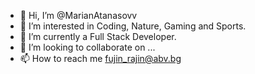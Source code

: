 - 👋 Hi, I’m @MarianAtanasovv
- 👀 I’m interested in Coding, Nature, Gaming and Sports.
- 🌱 I’m currently a Full Stack Developer.
- 💞️ I’m looking to collaborate on ...
- 📫 How to reach me fujin_rajin@abv.bg

<!---
MarianAtanasovv/MarianAtanasovv is a ✨ special ✨ repository because its `README.md` (this file) appears on your GitHub profile.
You can click the Preview link to take a look at your changes.
--->
